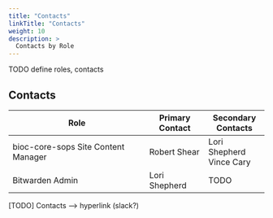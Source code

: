 ```yaml
---
title: "Contacts"
linkTitle: "Contacts"
weight: 10
description: >
  Contacts by Role
---
```


TODO define roles, contacts

## Contacts

|Role|Primary <br> Contact | Secondary <br> Contacts |
|--------------------|---------------|------------------|
|bioc-core-sops Site Content Manager |Robert Shear|Lori Shepherd <br> Vince Cary|
|Bitwarden Admin|Lori Shepherd|TODO|

[TODO] Contacts --> hyperlink (slack?)
